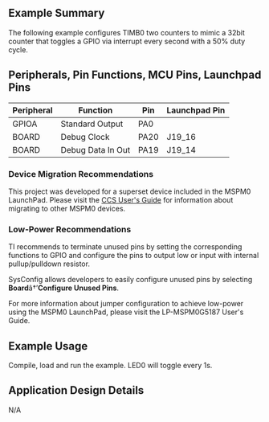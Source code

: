 ## Example Summary

The following example configures TIMB0 two counters to mimic a 32bit counter
that toggles a GPIO via interrupt every second
with a 50% duty cycle.

## Peripherals, Pin Functions, MCU Pins, Launchpad Pins
| Peripheral | Function | Pin | Launchpad Pin |
| --- | --- | --- | --- |
| GPIOA | Standard Output | PA0 | |
| BOARD | Debug Clock | PA20 | J19_16 |
| BOARD | Debug Data In Out | PA19 | J19_14 |

### Device Migration Recommendations
This project was developed for a superset device included in the MSPM0 LaunchPad. Please
visit the [CCS User's Guide](https://software-dl.ti.com/msp430/esd/MSPM0-SDK/latest/docs/english/tools/ccs_ide_guide/doc_guide/doc_guide-srcs/ccs_ide_guide.html#sysconfig-project-migration)
for information about migrating to other MSPM0 devices.

### Low-Power Recommendations
TI recommends to terminate unused pins by setting the corresponding functions to
GPIO and configure the pins to output low or input with internal
pullup/pulldown resistor.

SysConfig allows developers to easily configure unused pins by selecting **Board**â†’**Configure Unused Pins**.

For more information about jumper configuration to achieve low-power using the
MSPM0 LaunchPad, please visit the LP-MSPM0G5187 User's Guide.

## Example Usage
Compile, load and run the example. LED0 will toggle every 1s.

## Application Design Details
N/A
